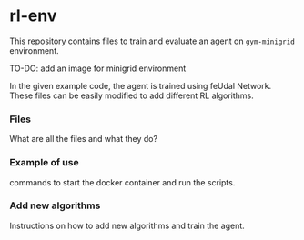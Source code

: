 # rl-env

This repository contains files to train and evaluate an agent on `gym-minigrid` environment. 

TO-DO: add an image for minigrid environment

In the given example code, the agent is trained using feUdal Network. These files can be easily modified to add different RL algorithms.


### Files 

What are all the files and what they do? 


### Example of use 

commands to start the docker container and run the scripts.

### Add new algorithms

Instructions on how to add new algorithms and train the agent.
